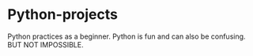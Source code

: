 # Python-projects
Python practices as a beginner. Python is fun and can also be confusing. 
BUT NOT IMPOSSIBLE.
